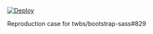 [![Deploy](https://www.herokucdn.com/deploy/button.png)](https://heroku.com/deploy)

Reproduction case for twbs/bootstrap-sass#829
